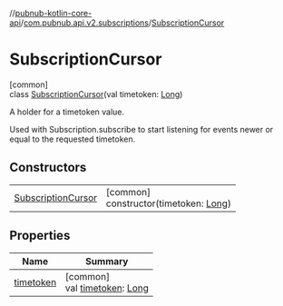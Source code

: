 //[pubnub-kotlin-core-api](../../../index.md)/[com.pubnub.api.v2.subscriptions](../index.md)/[SubscriptionCursor](index.md)

# SubscriptionCursor

[common]\
class [SubscriptionCursor](index.md)(val timetoken: [Long](https://kotlinlang.org/api/latest/jvm/stdlib/kotlin/-long/index.html))

A holder for a timetoken value.

Used with Subscription.subscribe to start listening for events newer or equal to the requested timetoken.

## Constructors

| | |
|---|---|
| [SubscriptionCursor](-subscription-cursor.md) | [common]<br>constructor(timetoken: [Long](https://kotlinlang.org/api/latest/jvm/stdlib/kotlin/-long/index.html)) |

## Properties

| Name | Summary |
|---|---|
| [timetoken](timetoken.md) | [common]<br>val [timetoken](timetoken.md): [Long](https://kotlinlang.org/api/latest/jvm/stdlib/kotlin/-long/index.html) |
